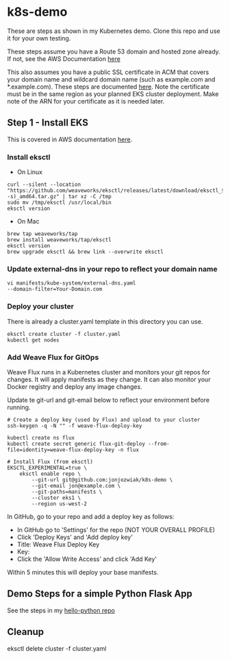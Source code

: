 # k8s-demo

These are steps as shown in my Kubernetes demo.  Clone this repo and use it for your own testing.  

These steps assume you have a Route 53 domain and hosted zone already.  If not, see the AWS Documentation [here](https://docs.aws.amazon.com/Route53/latest/DeveloperGuide/domain-register.html)

This also assumes you have a public SSL certificate in ACM that covers your domain name and wildcard domain name (such as example.com and \*.example.com).  These steps are documented [here](https://docs.aws.amazon.com/acm/latest/userguide/gs-acm-request-public.html).  Note the certificate must be in the same region as your planned EKS cluster deployment.  Make note of the ARN for your certificate as it is needed later.  

## Step 1 - Install EKS 

This is covered in AWS documentation [here](https://docs.aws.amazon.com/eks/latest/userguide/eksctl.html).

### Install eksctl 
 * On Linux 
```
curl --silent --location "https://github.com/weaveworks/eksctl/releases/latest/download/eksctl_$(uname -s)_amd64.tar.gz" | tar xz -C /tmp
sudo mv /tmp/eksctl /usr/local/bin
eksctl version
```

 * On Mac
```
brew tap weaveworks/tap
brew install weaveworks/tap/eksctl
eksctl version 
brew upgrade eksctl && brew link --overwrite eksctl
```

### Update external-dns in your repo to reflect your domain name

```
vi manifests/kube-system/external-dns.yaml
--domain-filter=Your-Domain.com  
```


### Deploy your cluster

There is already a cluster.yaml template in this directory you can use.  

```
eksctl create cluster -f cluster.yaml
kubectl get nodes
```

### Add Weave Flux for GitOps

Weave Flux runs in a Kubernetes cluster and monitors your git repos for changes.  It will apply manifests as they change.  It can also monitor your Docker registry and deploy any image changes.  

Update te git-url and git-email below to reflect your environment before running. 

```
# Create a deploy key (used by Flux) and upload to your cluster
ssh-keygen -q -N "" -f weave-flux-deploy-key

kubectl create ns flux 
kubectl create secret generic flux-git-deploy --from-file=identity=weave-flux-deploy-key -n flux 

# Install Flux (from eksctl) 
EKSCTL_EXPERIMENTAL=true \
    eksctl enable repo \
        --git-url git@github.com:jonjozwiak/k8s-demo \
        --git-email jon@example.com \
        --git-paths=manifests \
        --cluster eks1 \
        --region us-west-2
```

In GitHub, go to your repo and add a deploy key as follows:

* In GitHub go to 'Settings' for the repo (NOT YOUR OVERALL PROFILE)
 * Click 'Deploy Keys' and 'Add deploy key'
 * Title: Weave Flux Deploy Key
 * Key: <Paste your weave-flux-deploy-key.pub>
 * Click the 'Allow Write Access' and click 'Add Key'

Within 5 minutes this will deploy your base manifests.  

## Demo Steps for a simple Python Flask App 

See the steps in my [hello-python repo](https://github.com/jonjozwiak/hello-python)


## Cleanup 
eksctl delete cluster -f cluster.yaml



